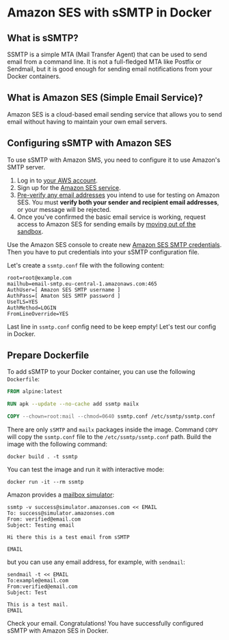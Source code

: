 # Amazon SES with sSMTP in Docker

## What is sSMTP?

SSMTP is a simple MTA (Mail Transfer Agent) that can be used to send email from a command line.
It is not a full-fledged MTA like Postfix or Sendmail, but it is good enough for sending email
notifications from your Docker containers.

## What is Amazon SES (Simple Email Service)?

Amazon SES is a cloud-based email sending service that allows you to send email
without having to maintain your own email servers.

## Configuring sSMTP with Amazon SES

To use sSMTP with Amazon SMS, you need to configure it to use Amazon's SMTP server.

1. Log in to [your AWS account](https://aws.amazon.com/).
2. Sign up for the [Amazon SES service](https://docs.aws.amazon.com/ses/latest/dg/Welcome.html).
3. [Pre-verify any email addresses](http://docs.aws.amazon.com/ses/latest/DeveloperGuide/verify-email-addresses.html)
   you intend to use for testing on Amazon SES. You must **verify both your sender and
   recipient email addresses**, or your message will be rejected.
4. Once you've confirmed the basic email service is working, request access to Amazon SES for
   sending emails by [moving out of the sandbox](https://docs.aws.amazon.com/ses/latest/DeveloperGuide/request-production-access.html).

Use the Amazon SES console to create new [Amazon SES SMTP credentials](https://docs.aws.amazon.com/ses/latest/dg/smtp-credentials.html#smtp-credentials-console).
Then you have to put credentials into your sSMTP configuration file.

Let's create a `ssmtp.conf` file with the following content:

```text
root=root@example.com
mailhub=email-smtp.eu-central-1.amazonaws.com:465
AuthUser=[ Amazon SES SMTP username ]
AuthPass=[ Amaton SES SMTP password ]
UseTLS=YES
AuthMethod=LOGIN
FromLineOverride=YES

```

Last line in `ssmtp.conf` config need to be keep empty! Let's test our config in Docker.

## Prepare Dockerfile

To add sSMTP to your Docker container, you can use the following `Dockerfile`:

```dockerfile
FROM alpine:latest

RUN apk --update --no-cache add ssmtp mailx

COPY --chown=root:mail --chmod=0640 ssmtp.conf /etc/ssmtp/ssmtp.conf
```

There are only `sSMTP` and `mailx` packages inside the image. Command `COPY` will copy the `ssmtp.conf` file to the `/etc/ssmtp/ssmtp.conf` path.
Build the image with the following command:

```shell
docker build . -t ssmtp
```

You can test the image and run it with interactive mode:

```shell
docker run -it --rm ssmtp
```

Amazon provides a [mailbox simulator](https://docs.aws.amazon.com/ses/latest/dg/send-an-email-from-console.html):

```shell
ssmtp -v success@simulator.amazonses.com << EMAIL
To: success@simulator.amazonses.com
From: verified@email.com
Subject: Testing email

Hi there this is a test email from sSMTP

EMAIL
```

but you can use any email address, for example, with `sendmail`:

```shell
sendmail -t << EMAIL
To:example@email.com
From:verified@email.com
Subject: Test

This is a test mail.
EMAIL
```

Check your email. Congratulations! You have successfully configured sSMTP with Amazon SES in Docker.